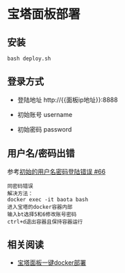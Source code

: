 
# 宝塔面板部署

## 安装

```
bash deploy.sh
```

## 登录方式

* 登陆地址 http://{{面板ip地址}}:8888

* 初始账号 username

* 初始密码 password

## 用户名/密码出错

参考[初始的用户名密码登陆错误 #66 ](https://github.com/pch18-docker/baota/issues/66)

```
同密码错误
解决方法：
docker exec -it baota bash
进入宝塔的docker容器内部
输入bt选择5和6修改账号密码
ctrl+d退出容器且保持容器运行
```

## 相关阅读

*  [宝塔面板一键docker部署](https://hub.docker.com/r/pch18/baota)